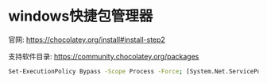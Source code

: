 # windows快捷包管理器

官网: https://chocolatey.org/install#install-step2

支持软件目录: https://community.chocolatey.org/packages

```bash
Set-ExecutionPolicy Bypass -Scope Process -Force; [System.Net.ServicePointManager]::SecurityProtocol = [System.Net.ServicePointManager]::SecurityProtocol -bor 3072; iex ((New-Object System.Net.WebClient).DownloadString('https://chocolatey.org/install.ps1'))
```